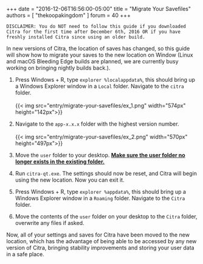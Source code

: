 +++
date = "2016-12-06T16:56:00-05:00"
title = "Migrate Your Savefiles"
authors = [ "thekoopakingdom" ]
forum = 40
+++

```DISCLAIMER: You do NOT need to follow this guide if you downloaded Citra for the first time after December 6th, 2016 OR if you have freshly installed Citra since using an older build.```

In new versions of Citra, the location of saves has changed, so this guide will show how to migrate your saves to the new location on Window (Linux and macOS Bleeding Edge builds are planned, we are currently busy working on bringing nightly builds back.).

1. Press Windows + R, type ```explorer %localappdata%```, this should bring up a Windows Explorer window in a ```Local``` folder. Navigate to the ```citra``` folder.
<br></br>
{{< img src="entry/migrate-your-savefiles/ex_1.png" width="574px" height="142px">}}

2. Navigate to the ```app-x.x.x``` folder with the highest version number.
<br></br>
{{< img src="entry/migrate-your-savefiles/ex_2.png" width="570px" height="497px">}}

3. Move the ```user``` folder to your desktop. **<u>Make sure the user folder no longer exists in the existing folder.</u>**

4. Run ```citra-qt.exe```. The settings should now be reset, and Citra will begin using the new location. Now you can exit it.

5. Press Windows + R, type ```explorer %appdata%```, this should bring up a Windows Explorer window in a ```Roaming``` folder. Navigate to the ```Citra ```folder.

6. Move the contents of the ```user``` folder on your desktop to the ```Citra``` folder, overwrite any files if asked.

Now, all of your settings and saves for Citra have been moved to the new location, which has the advantage of being able to be accessed by any new version of Citra, bringing stability improvements and storing your user data in a safe place.
